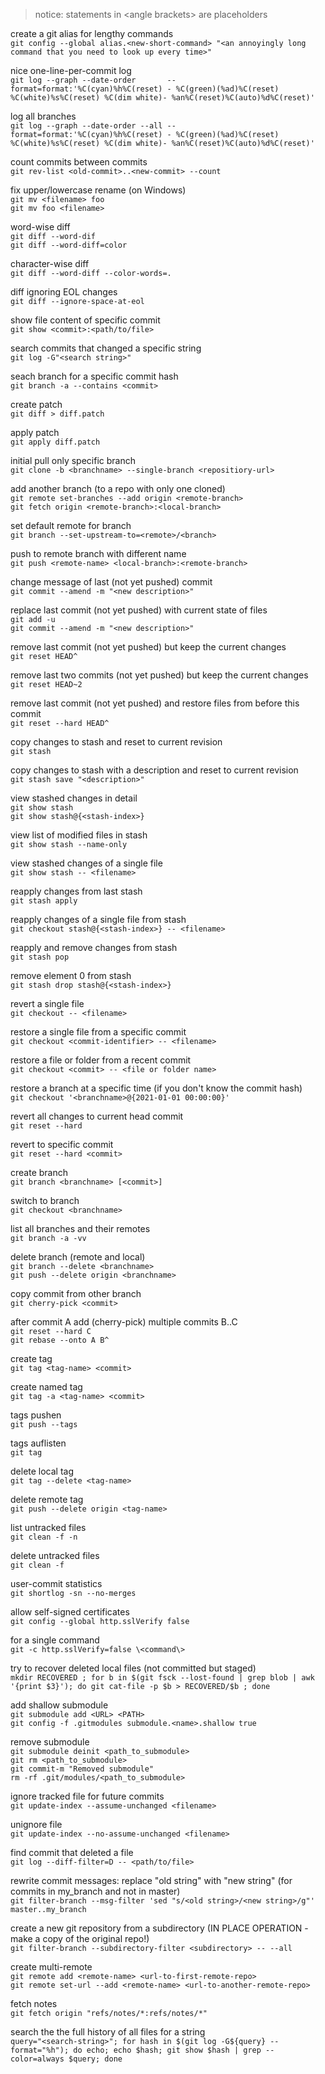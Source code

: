 > notice: statements in \<angle brackets\> are placeholders


create a git alias for lengthy commands  
`git config --global alias.<new-short-command> "<an annoyingly long command that you need to look up every time>"`

nice one-line-per-commit log  
`git log --graph --date-order       --format=format:'%C(cyan)%h%C(reset) - %C(green)(%ad)%C(reset) %C(white)%s%C(reset) %C(dim white)- %an%C(reset)%C(auto)%d%C(reset)'`

log all branches  
`git log --graph --date-order --all --format=format:'%C(cyan)%h%C(reset) - %C(green)(%ad)%C(reset) %C(white)%s%C(reset) %C(dim white)- %an%C(reset)%C(auto)%d%C(reset)'`

count commits between commits  
`git rev-list <old-commit>..<new-commit> --count`

fix upper/lowercase rename (on Windows)  
`git mv <filename> foo`  
`git mv foo <filename>`

word-wise diff  
`git diff --word-dif`  
`git diff --word-diff=color`

character-wise diff  
`git diff --word-diff --color-words=.`

diff ignoring EOL changes  
`git diff --ignore-space-at-eol`

show file content of specific commit  
`git show <commit>:<path/to/file>`

search commits that changed a specific string  
`git log -G"<search string>"`

seach branch for a specific commit hash  
`git branch -a --contains <commit>`

create patch  
`git diff > diff.patch`

apply patch  
`git apply diff.patch`

initial pull only specific branch  
`git clone -b <branchname> --single-branch <repositiory-url>`

add another branch (to a repo with only one cloned)  
`git remote set-branches --add origin <remote-branch>`  
`git fetch origin <remote-branch>:<local-branch>`

set default remote for branch  
`git branch --set-upstream-to=<remote>/<branch>`

push to remote branch with different name  
`git push <remote-name> <local-branch>:<remote-branch>`

change message of last (not yet pushed) commit  
`git commit --amend -m "<new description>"`

replace last commit (not yet pushed) with current state of files  
`git add -u`  
`git commit --amend -m "<new description>"`

remove last commit (not yet pushed) but keep the current changes  
`git reset HEAD^`

remove last two commits (not yet pushed) but keep the current changes  
`git reset HEAD~2`

remove last commit (not yet pushed) and restore files from before this commit  
`git reset --hard HEAD^`

copy changes to stash and reset to current revision  
`git stash`

copy changes to stash with a description and reset to current revision  
`git stash save "<description>"`

view stashed changes in detail  
`git show stash`  
`git show stash@{<stash-index>}`

view list of modified files in stash  
`git show stash --name-only`

view stashed changes of a single file  
`git show stash -- <filename>`

reapply changes from last stash  
`git stash apply`

reapply changes of a single file from stash  
`git checkout stash@{<stash-index>} -- <filename>`

reapply and remove changes from stash  
`git stash pop`

remove element 0 from stash  
`git stash drop stash@{<stash-index>}`

revert a single file  
`git checkout -- <filename>`

restore a single file from a specific commit  
`git checkout <commit-identifier> -- <filename>`

restore a file or folder from a recent commit  
`git checkout <commit> -- <file or folder name>`

restore a branch at a specific time (if you don't know the commit hash)  
`git checkout '<branchname>@{2021-01-01 00:00:00}'`

revert all changes to current head commit  
`git reset --hard`

revert to specific commit  
`git reset --hard <commit>`

create branch  
`git branch <branchname> [<commit>]`

switch to branch  
`git checkout <branchname>`

list all branches and their remotes  
`git branch -a -vv`

delete branch (remote and local)  
`git branch --delete <branchname>`  
`git push --delete origin <branchname> `

copy commit from other branch  
`git cherry-pick <commit>`

after commit A add (cherry-pick) multiple commits B..C  
`git reset --hard C`  
`git rebase --onto A B^`

create tag  
`git tag <tag-name> <commit>`

create named tag  
`git tag -a <tag-name> <commit>`

tags pushen  
`git push --tags`

tags auflisten  
`git tag`

delete local tag  
`git tag --delete <tag-name>`

delete remote tag  
`git push --delete origin <tag-name>`

list untracked files  
`git clean -f -n`

delete untracked files  
`git clean -f`

user-commit statistics  
`git shortlog -sn --no-merges`

allow self-signed certificates  
`git config --global http.sslVerify false`

for a single command  
`git -c http.sslVerify=false \<command\>`

try to recover deleted local files (not committed but staged)  
`mkdir RECOVERED ; for b in $(git fsck --lost-found | grep blob | awk '{print $3}'); do git cat-file -p $b > RECOVERED/$b ; done`

add shallow submodule  
`git submodule add <URL> <PATH>`  
`git config -f .gitmodules submodule.<name>.shallow true`

remove submodule  
`git submodule deinit <path_to_submodule>`  
`git rm <path_to_submodule>`  
`git commit-m "Removed submodule"`  
`rm -rf .git/modules/<path_to_submodule>`

ignore tracked file for future commits  
`git update-index --assume-unchanged <filename>`

unignore file  
`git update-index --no-assume-unchanged <filename>`

find commit that deleted a file  
`git log --diff-filter=D -- <path/to/file>`

rewrite commit messages: replace "old string" with "new string" (for commits in my_branch and not in master)  
`git filter-branch --msg-filter 'sed "s/<old string>/<new string>/g"' master..my_branch`

create a new git repository from a subdirectory (IN PLACE OPERATION - make a copy of the original repo!)  
`git filter-branch --subdirectory-filter <subdirectory> -- --all`

create multi-remote  
`git remote add <remote-name> <url-to-first-remote-repo>`  
`git remote set-url --add <remote-name> <url-to-another-remote-repo>`

fetch notes  
`git fetch origin "refs/notes/*:refs/notes/*"`

search the the full history of all files for a string  
`query="<search-string>"; for hash in $(git log -G${query} --format="%h"); do echo; echo $hash; git show $hash | grep --color=always $query; done`
